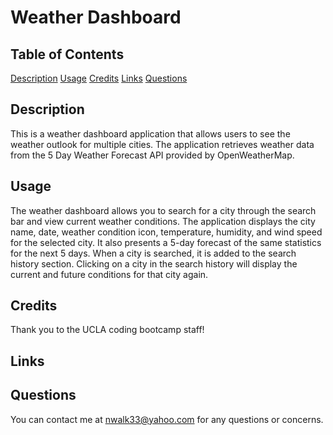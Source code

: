 # Weather Dashboard

## Table of Contents 
[Description](#description)
[Usage](#usage)
[Credits](#credits)
[Links](#links)
[Questions](#questions)

## Description <a name="description"></a>
This is a weather dashboard application that allows users to see the weather outlook for multiple cities. The application retrieves weather data from the 5 Day Weather Forecast API provided by OpenWeatherMap.

## Usage <a name="usage"></a>
The weather dashboard allows you to search for a city through the search bar and view
current weather conditions. The application displays the city name, date, weather condition icon, temperature, humidity, and wind speed for the selected city. It also presents a 5-day forecast of the same statistics for the next 5 days. When a city is searched, it is added to the search history section. Clicking on a city in the search history will display the current and future conditions for that city again.

## Credits <a name="credits"></a>
Thank you to the UCLA coding bootcamp staff!

## Links <a name="links"></a>


## Questions <a name="questions"></a>
You can contact me at nwalk33@yahoo.com for any questions or concerns.
